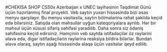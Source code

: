 #CHEKISA SHOP
CS50x Azerbaijan x UNEC layihəsinin Təqdimat Günü üçün hazırlanmış final proyekti.
Veb saytın yuxarı hissəsində bizi əsas menyu qarşılayır. Bu menyu vasitəsilə, saytın bölmələrinə rahat şəkildə keçid edə bilərsiniz. Satışda olan məhsullar uyğun kateqoriyalara ayrılıb. Hər bir məhsul üçün xüsusi sifariş səhifəsi yaradılıb. Daha sonra siz ödəniş səhifəsinə keçid edirsiniz. Həmçinin veb saytda istifadəçilər öz rəylərini əlavə edə, digər istifadəçilərin rəylərinə reaksiya bildirə bilərlər. Bundan əlavə olaraq, saytın aşağı hissəsində əlaqə üçün vasitələr qeyd edilib.